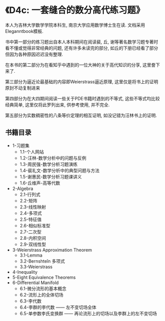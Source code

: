 # 《D4c: 一套缝合的数分高代练习题》

本人为吉林大学数学学院本科生, 南京大学应用数学博士生在读. 文档采用Eleganntbook模板.

书中第一部分的练习题出自本人本科期间在阅读裴, 丘, 谢等著名数学习题专著时看不懂或觉得非常经典的问题, 还有许多未读完的部分, 如丘的下册已经看了部分但因为各种原因迟迟没有整理.

在本书的第二部分为在看知乎中遇到的一位大神的关于高代知识的分享, 这里誊下来了.

第三部分为逼近论最基础的内容即Weierstrass逼近原理, 这里仅是将书上的证明原封不动复制进来

第四部分为在大四期间阅读一些关于PDE书籍时遇到的不等式, 这些不等式均比较经典简单, 这里仅将此罗列出来, 供参考使用, 并不完全.

第五部分为实数稠密性的八条等价定理的相互证明, 如没记错为汪林书上的证明.

## 书籍目录

- 1-习题集
  - 1.1-个人网站
  - 1.2-汪林-数学分析中的问题与反例
  - 1.3-周民强-数学分析习题演练
  - 1.4-裴礼文-数学分析中的典型问题与方法
  - 1.5-谢惠民-数学分析习题课讲义
  - 1.6-丘维声-高等代数
- 2-Algebra
  - 2.1-行列式
  - 2.2-矩阵
  - 2.3-线性映射
  - 2.4-多项式
  - 2.5-特征值
  - 2.6-相似标准型
  - 2.7-二次型
  - 2.8-内积空间
  - 2.9-双线性型
- 3-Weierstrass Approximation Theorem
  - 3.1-Lemma
  - 3.2-Bernshteǐn 多项式
  - 3.3-Weierstrass
- 4-Inequality
- 5-Eight Equivalence Theorems
- 6-Differential Manifold
  - 6.1-微分流形的基本概念
  - 6.2-流形上的全体切场
  - 6.3-李代数
  - 6.4-李群的李代数 —— 左不变切场全体
  - 6.5-单参数李氏变换群 —— 再论流形上的切场以及李群上的左不变切场
